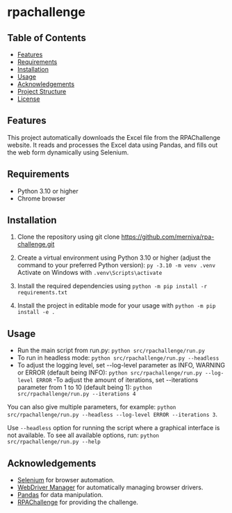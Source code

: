 # rpachallenge

## Table of Contents

- [Features](#features)
- [Requirements](#requirements)
- [Installation](#installation)
- [Usage](#usage)
- [Acknowledgements](#acknowledgements)
- [Project Structure](#project_structure)
- [License](#license)

## Features

This project automatically downloads the Excel file from the RPAChallenge website. It reads and processes the Excel data using Pandas, and fills out the web form dynamically using Selenium.

## Requirements

- Python 3.10 or higher
- Chrome browser

## Installation

1. Clone the repository using
   git clone https://github.com/merniva/rpa-challenge.git

2. Create a virtual environment using Python 3.10 or higher (adjust the command to your preferred Python version):
    `py -3.10 -m venv .venv`
    Activate on Windows with 
    `.venv\Scripts\activate`

3. Install the required dependencies using
    `python -m pip install -r requirements.txt`

4. Install the project in editable mode for your usage with
    `python -m pip install -e .`

## Usage

- Run the main script from run.py:
    `python src/rpachallenge/run.py`
- To run in headless mode:
    `python src/rpachallenge/run.py --headless`
- To adjust the logging level, set --log-level parameter as INFO, WARNING or ERROR (default being INFO):
    `python src/rpachallenge/run.py --log-level ERROR` 
-To adjust the amount of iterations, set --iterations parameter from 1 to 10 (default being 1):
    `python src/rpachallenge/run.py --iterations 4`

You can also give multiple parameters, for example:
    `python src/rpachallenge/run.py --headless --log-level ERROR --iterations 3`.

Use `--headless` option for running the script where a graphical interface is not available.
To see all available options, run:
    `python src/rpachallenge/run.py --help`

## Acknowledgements

- [Selenium](https://www.selenium.dev/) for browser automation.
- [WebDriver Manager](https://github.com/SergeyPirogov/webdriver_manager) for automatically managing browser drivers.
- [Pandas](https://pandas.pydata.org/) for data manipulation.
- [RPAChallenge](https://www.rpachallenge.com/) for providing the challenge.
